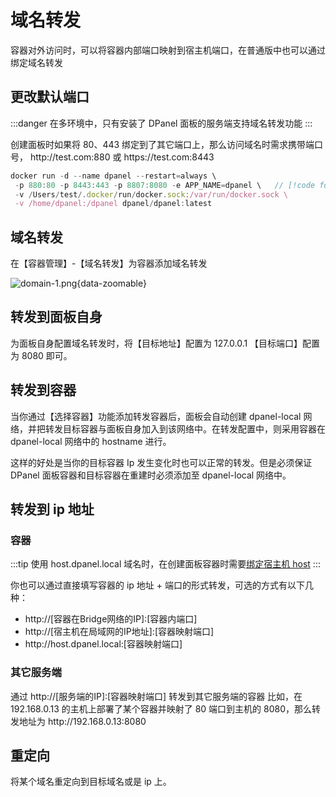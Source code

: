 # 域名转发 <Badge type="tip" text="DPanel Family == 标准版" />

容器对外访问时，可以将容器内部端口映射到宿主机端口，在普通版中也可以通过绑定域名转发


## 更改默认端口

:::danger
在多环境中，只有安装了 DPanel 面板的服务端支持域名转发功能
:::

创建面板时如果将 80、443 绑定到了其它端口上，那么访问域名时需求携带端口号，
http:\/\/test.com:880 或 https:\/\/test.com:8443

```js
docker run -d --name dpanel --restart=always \
 -p 880:80 -p 8443:443 -p 8807:8080 -e APP_NAME=dpanel \   // [!code focus]
 -v /Users/test/.docker/run/docker.sock:/var/run/docker.sock \
 -v /home/dpanel:/dpanel dpanel/dpanel:latest
```

## 域名转发

在【容器管理】-【域名转发】为容器添加域名转发

![domain-1.png](https://cdn.w7.cc/dpanel/domain-1.png){data-zoomable}

## 转发到面板自身

为面板自身配置域名转发时，将【目标地址】配置为 127.0.0.1 【目标端口】配置为 8080 即可。

## 转发到容器

当你通过【选择容器】功能添加转发容器后，面板会自动创建 dpanel-local 网络，并把转发目标容器与面板自身加入到该网络中。在转发配置中，则采用容器在 dpanel-local 网络中的 hostname 进行。

这样的好处是当你的目标容器 Ip 发生变化时也可以正常的转发。但是必须保证 DPanel 面板容器和目标容器在重建时必须添加至 dpanel-local 网络中。

## 转发到 ip 地址

### 容器

:::tip
使用 host.dpanel.local 域名时，在创建面板容器时需要[绑定宿主机 host](/install/docker#bind-host)
:::

你也可以通过直接填写容器的 ip 地址 + 端口的形式转发，可选的方式有以下几种：

- http:\//[容器在Bridge网络的IP]:[容器内端口]
- http:\//[宿主机在局域网的IP地址]:[容器映射端口]
- http:\//host.dpanel.local:[容器映射端口] 

### 其它服务端

通过 http:\//[服务端的IP]:[容器映射端口] 转发到其它服务端的容器
比如，在 192.168.0.13 的主机上部署了某个容器并映射了 80 端口到主机的 8080，那么转发地址为 http:\//192.168.0.13:8080

## 重定向

将某个域名重定向到目标域名或是 ip 上。